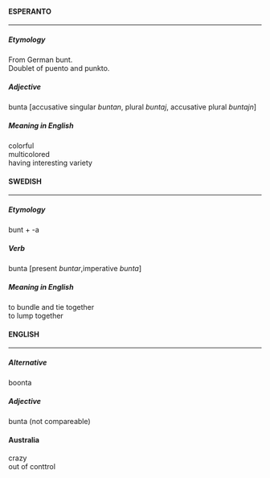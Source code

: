 #### ESPERANTO 
----
##### Etymology
From German bunt.\
Doublet of puento and punkto.

##### Adjective
bunta [accusative singular _buntan_, plural _buntaj_, accusative plural _buntajn_]

##### Meaning in English
colorful\
multicolored\
having interesting variety

#### SWEDISH
----
##### Etymology
bunt + -a

##### Verb
bunta [present _buntar_,imperative _bunta_]

##### Meaning in English
to bundle and tie together\
to lump together

#### ENGLISH
----
##### Alternative 
boonta

##### Adjective
bunta (not compareable)

#### Australia 
crazy\
out of conttrol
